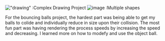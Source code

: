 !["drawing"](./IMG_3014.jpeg) :Complex Drawing Project
![image](https://github.com/user-attachments/assets/1fbb29e5-f7da-4da4-8417-4a5bf693adab) :Multiple shapes


For the bouncing balls project, the hardest part was being able to get my balls to colide and individually reduce in size upon their collision. The most fun part was having rendering the process speeds by increasing the speed and decreasing. I learned more on how to modefy and use the object ball.
